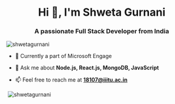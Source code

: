 <h1 align="center">Hi 👋, I'm Shweta Gurnani</h1>
<h3 align="center">A passionate Full Stack Developer from India</h3>

<p align="left"> <img src="https://komarev.com/ghpvc/?username=shwetagurnani" alt="shwetagurnani" /> </p>

- 🔭 Currently a part of Microsoft Engage

- 💬 Ask me about **Node.js, React.js, MongoDB, JavaScript**

- 📫 Feel free to reach me at **18107@iiitu.ac.in**

<p>&nbsp;<img align="center" src="https://github-readme-stats.vercel.app/api?username=shwetagurnani&show_icons=true" alt="shwetagurnani" /></p>

